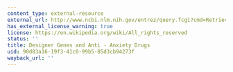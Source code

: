 ```yaml
---
content_type: external-resource
external_url: http://www.ncbi.nlm.nih.gov/entrez/query.fcgi?cmd=Retrieve&db=PubMed&dopt=Citation&list_uids=10816304
has_external_license_warning: true
license: https://en.wikipedia.org/wiki/All_rights_reserved
status: ''
title: Designer Genes and Anti - Anxiety Drugs
uid: 90d83a16-19f3-41c0-99b5-85d3cb94273f
wayback_url: ''
---
```

